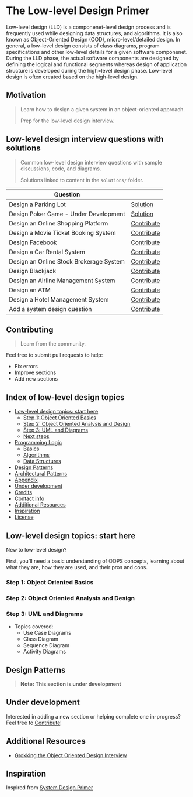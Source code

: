 # The Low-level Design Primer
 
Low-level design (LLD) is a componenet-level design process and is frequently used while designing data structures, and algorithms.  It is also known as Object-Oriented Design (OOD), micro-level/detailed design. In general, a low-level design consists of class diagrams, program specifications and other low-level details for a given software componenet. During the LLD phase, the actual software components are designed by defining the logical and functional segments whereas design of application structure is developed during the high=level design phase. Low-level design is often created based on the high-level design. 

## Motivation

> Learn how to design a given system in an object-oriented approach.
>
> Prep for the low-level design interview.

## Low-level design interview questions with solutions

> Common low-level design interview questions with sample discussions, code, and diagrams.
>
> Solutions linked to content in the `solutions/` folder.

| Question | |
|---|---|
| Design a Parking Lot | [Solution](https://github.com/donnemartin/system-design-primer/blob/master/solutions/object_oriented_design/parking_lot/parking_lot.ipynb) |
| Design Poker Game - Under Development | [Solution](https://github.com/bharatsesham/low-level-design-primer/blob/main/solutions/poker_game.ipynb) |
| Design an Online Shopping Platform | [Contribute](#contributing) |
| Design a Movie Ticket Booking System | [Contribute](#contributing) |
| Design Facebook | [Contribute](#contributing) |
| Design a Car Rental System | [Contribute](#contributing) |
| Design an Online Stock Brokerage System | [Contribute](#contributing) |
| Design Blackjack | [Contribute](#contributing) |
| Design an Airline Management System | [Contribute](#contributing) |
| Design an ATM | [Contribute](#contributing) |
| Design a Hotel Management System | [Contribute](#contributing) |
| Add a system design question | [Contribute](#contributing) |

## Contributing

> Learn from the community.

Feel free to submit pull requests to help:

* Fix errors
* Improve sections
* Add new sections

## Index of low-level design topics

* [Low-level design topics: start here](#low-level-design-topics-start-here)
    * [Step 1: Object Oriented Basics](#step-1-object-oriented-basics)
    * [Step 2: Object Oriented Analysis and Design](#step-2-object-oriented-analysis-and-design)
    * [Step 3: UML and Diagrams](#step-3-uml-and-diagrams)
    * [Next steps](#next-steps)
* [Programming Logic](#programming-logic)
    * [Basics](#basics)
    * [Algorithms](#algorithms)
    * [Data Structures](#data-structures)
* [Design Patterns](#design-patterns)
* [Architectural Patterns](#architectural-patterns)
* [Appendix](#appendix)
* [Under development](#under-development)
* [Credits](#credits)
* [Contact info](#contact-info)
* [Additional Resources](#additional-resources)
* [Inspiration](#inspiration)
* [License](#license)


## Low-level design topics: start here

New to low-level design?

First, you'll need a basic understanding of OOPS concepts, learning about what they are, how they are used, and their pros and cons.

### Step 1: Object Oriented Basics

### Step 2: Object Oriented Analysis and Design

### Step 3: UML and Diagrams

* Topics covered:
    * Use Case Diagrams
    * Class Diagram
    * Sequence Diagram
    * Activity Diagrams


## Design Patterns

>**Note: This section is under development**

## Under development

Interested in adding a new section or helping complete one in-progress?  Feel free to [Contribute](#contributing)!


## Additional Resources

* [Grokking the Object Oriented Design Interview](https://github.com/tssovi/grokking-the-object-oriented-design-interview)

## Inspiration 

Inspired from [System Design Primer](https://github.com/donnemartin/system-design-primer)


